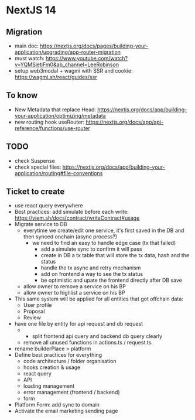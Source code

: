 # NextJS 14

## Migration 

- main doc: https://nextjs.org/docs/pages/building-your-application/upgrading/app-router-migration
- must watch: https://www.youtube.com/watch?v=YQMSietiFm0&ab_channel=LeeRobinson
- setup web3modal + wagmi with SSR and cookie: https://wagmi.sh/react/guides/ssr


## To know

- New Metadata that replace Head: https://nextjs.org/docs/app/building-your-application/optimizing/metadata
- new routing hook useRouter: https://nextjs.org/docs/app/api-reference/functions/use-router


## TODO 

- check Suspense
- check special files: https://nextjs.org/docs/app/building-your-application/routing#file-conventions


## Ticket to create 

- use react query everywhere
- Best practices: add simulate before each write: https://viem.sh/docs/contract/writeContract#usage
- Migrate service to DB
    - everytime we create/edit one service, it's first saved in the DB and then synced onchain (async process?)
        - we need to find an easy to handle edge case (tx that failed)
            - add a simulate sync to confirm it will pass 
            - create in DB a tx table that will store the tx data, hash and the status
            - handle the tx async and retry mechanism
            - add on frontend a way to see the tx status
            - be optimistic and upate the frontend directly after DB save
    - allow owner to remove a service on his BP 
    - allow owner to highlist a service on his BP
- This same system will be applied for all entities that got offchain data: 
    - User profile
    - Proposal
    - Review 
- have one file by entity for api request and db request
    - + split frontend api query and backend db query clearly
    - remove all unused functions in actions.ts / request.ts
- rename builderPlace > platform
- Define best practices for everything
    - code architecture / folder organisation 
    - hooks creation & usage 
    - react query 
    - API 
    - loading management 
    - error management (frontend / backend)
    - form
- Platform Form: add sync to domain
- Activate the email marketing sending page